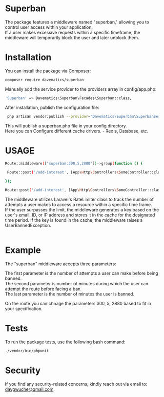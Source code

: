 # Superban
The package features a middleware named "superban," allowing you to control user access within your application. <br>
If a user makes excessive requests within a specific timeframe, the middleware will temporarily block the user and later unblock them.
# Installation
You can install the package via Composer:

```bash
composer require davematics/superban
```

Manually add the service provider to the providers array in config/app.php:

```bash
'Superban' => Davematics\Superban\Facades\Superban::class,
```

After installation, publish the configuration file:

```bash
 php artisan vendor:publish --provider="Davematics\Superban\SuperbanServiceProvider"
```
This will publish a superban.php file in your config directory.
<br>
Here you can Configure different cache drivers. - Redis, Database, etc.

# USAGE
```bash
Route::middleware(['superban:300,5,2880'])->group(function () {

 Route::post('/add-interest', [App\Http\Controllers\SomeController::class, 'index']);

});
```

```bash
Route::post('/add-interest', [App\Http\Controllers\SomeController::class, 'index'])->middleware(['superban:300,5,2880']);

```
The middleware utilizes Laravel's RateLimiter class to track the number of attempts a user makes to access a resource within a specific time frame. <br>
If the user surpasses the limit, the middleware generates a key based on the user's email, ID, or IP address and stores it in the cache for the designated time period. If the key is found in the cache, the middleware raises a UserBannedException.
<br><br>
# Example
The "superban" middleware accepts three parameters: <br>

The first parameter is the number of attempts a user can make before being banned. <br>
The second parameter is number of minutes during which the user can attempt the route before facing a ban. <br>
The last parameter is the number of minutes the user is banned. <br>

On the route you can chnage the parameters 300, 5, 2880 based to fit in your specification.

# Tests
To run the package tests, use the following bash command:

```bash
./vendor/bin/phpunit
```
# Security
If you find any security-related concerns, kindly reach out via email to: davgwuche@gmail.com.
